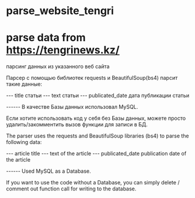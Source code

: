# parse_website_tengri
# parse data from https://tengrinews.kz/
парсинг данных из указанного веб сайта

Парсер с помощью библиотек requests и BeautifulSoup(bs4) парсит такие данные:

--- title статьи
--- text статьи
--- publicated_date дата публикации статьи

------ В качестве Базы данных использовал MySQL.

Если хотите использовать код у себя без Базы данных, можете просто удалить/закомментить
вызов функции для записи в БД.


The parser uses the requests and BeautifulSoup libraries (bs4) to parse the following data:

--- article title
--- text of the article
--- publicated_date publication date of the article

------ Used MySQL as a Database.

If you want to use the code without a Database, you can simply delete / comment out
function call for writing to the database.
